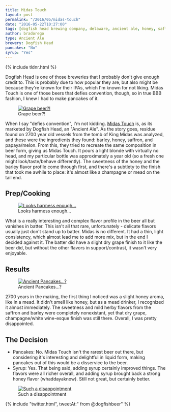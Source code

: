 ```yaml
---
title: Midas Touch
layout: post
permalink: "/2016/05/midas-touch"
date: "2016-05-22T10:27:00"
tags: [dogfish head brewing company, delaware, ancient ale, honey, saffron, barley, wheat beer]
author: bradorego
type: Ancient Ale
brewery: Dogfish Head
pancakes: "No"
syrup: "Yes"
---
```


{% include tldnr.html %}

Dogfish Head is one of those breweries that I probably don't give enough credit to. This is probably due to how popular they are, but also might be because they're known for their IPAs, which I'm known for not liking. Midas Touch is one of those beers that defies convention, though, so in true BBB fashion, I knew I had to make pancakes of it.

<figure class="imageWrap">
  <a href="{{ site.url }}/assets/full/midas-touch/beer.jpg">
    <img src="{{ site.url }}/assets/compressed/midas-touch/beer.jpg" alt="Grape beer?!" />
  </a>
  <figcaption>
    Grape beer?!
  </figcaption>
</figure>

When I say "defies convention", I'm not kidding. <a href="http://www.dogfish.com/brews-spirits/the-brews/year-round-brews/midas-touch.htm">Midas Touch</a> is, as its marketed by Dogfish Head, an "Ancient Ale". As the story goes, residue found on 2700 year old vessels from the tomb of King Midas was analyzed, and these were the ingredients they found: barley, honey, saffron, and papaya/melon. From this, they tried to recreate the same composition in beer form, giving us Midas Touch. It pours a light blonde with virtually no head, and my particular bottle was approximately a year old (so a fresh one might look/taste/behave differently). The sweetness of the honey and the barley flavor profile come through first, and there's a subtlety to the finish that took me awhile to place: it's almost like a champagne or mead on the tail end.

## Prep/Cooking

<figure class="imageWrap">
  <a href="{{ site.url }}/assets/full/midas-touch/batter.jpg">
    <img src="{{ site.url }}/assets/compressed/midas-touch/batter.jpg" alt='Looks harmess enough...' />
  </a>
  <figcaption>
    Looks harmess enough...
  </figcaption>
</figure>

What is a really interesting and complex flavor profile in the beer all but vanishes in batter. This isn't all that rare, unfortunately - delicate flavors usually just don't stand up to batter. Midas is no different. It had a thin, light consistency, which almost lead me to add more mix, but in the end I decided against it. The batter did have a slight dry grape finish to it like the beer did, but without the other flavors in support/contrast, it wasn't very enjoyable.

## Results

<figure class="imageWrap">
  <a href="{{ site.url }}/assets/full/midas-touch/pancakes.jpg">
    <img src="{{ site.url }}/assets/compressed/midas-touch/pancakes.jpg" alt="Ancient Pancakes...?" />
  </a>
  <figcaption>
    Ancient Pancakes...?
  </figcaption>
</figure>

2700 years in the making, the first thing I noticed was a slight honey aroma, like in a mead. It didn't smell like honey, but as a mead drinker, I recognized it almost immediately. The sweetness and mild herby flavors from the saffron and barley were completely nonexistant, yet that dry grape, champagne/white wine-esque finish was still there. Overall, I was pretty disappointed.

## The Decision

* Pancakes: No. Midas Touch isn't the rarest beer out there, but considering it's interesting and delightful in liquid form, making pancakes out of this would be a disservice to the beer.
* Syrup: Yes. That being said, adding syrup certainly improved things. The flavors were all richer overall, and adding syrup brought back a strong honey flavor (whaddayaknow). Still not great, but certainly better.

<figure class="imageWrap">
  <a href="{{ site.url }}/assets/full/midas-touch/syrup.jpg">
    <img src="{{ site.url }}/assets/compressed/midas-touch/syrup.jpg" alt="Such a disappointment" />
  </a>
  <figcaption>
    Such a disappointment
  </figcaption>
</figure>


{% include "twitter.html", tweetAt:" from @dogfishbeer" %}
